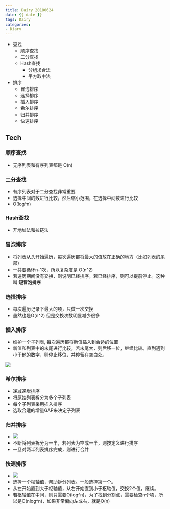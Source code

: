 ```yaml
---
title: Dairy 20180624
date: {{ date }}
tags: Dairy
categories: 
- Diary
---
```



- 查找
    - 顺序查找
    - 二分查找
    - Hash查找
        - 分组求合法
        - 平方取中法
- 排序
    - 冒泡排序
    - 选择排序
    - 插入排序
    - 希尔排序
    - 归并排序
    - 快速排序

<!-- more -->

## Tech
### 顺序查找
- 无序列表和有序列表都是 O(n)

### 二分查找
- 有序列表对于二分查找非常重要
- 选择中间的数进行比较，然后缩小范围，在选择中间数进行比较
- O(log^n)

### Hash查找
- 开地址法和拉链法

### 冒泡排序
- 将列表从头开始遍历，每次遍历都将最大的值放在正确的地方（比如列表的尾部）
- 一共要循环n-1次，所以复杂度是 O(n^2)
- 若遍历期间没有交换，则说明已经排序，若已经排序，则可以提前停止。这种叫 **短冒泡排序**

### 选择排序
- 每次遍历记录下最大的项，只做一次交换
- 虽然也是O(n^2) 但是交换次数明显减少很多

### 插入排序
- 维护一个子列表, 每次遍历都将新值插入到合适的位置
- 新值和列表中的末尾进行比较，若末尾大，则后移一位，继续比较。直到遇到小于他的数字，则停止移位，并停留在空白处。

![](https://ws2.sinaimg.cn/large/006tKfTcgy1fsows5uu7sj30jd09u0tm.jpg)

### 希尔排序
- 递减递增排序
- 将原始列表拆分为多个子列表
- 每个子列表采用插入排序
- 选取合适的增量GAP来决定子列表

### 归并排序
- ![](https://ws1.sinaimg.cn/large/006tKfTcgy1fsowxw60wzj30kh09wwf7.jpg)
- 不断将列表拆分为一半，若列表为空或一半，则按定义进行排序
- 一旦对两半列表排序完成，则进行合并

### 快速排序
- ![](https://ws1.sinaimg.cn/large/006tKfTcgy1fsox3fzgpdj30jh0jwgnc.jpg)
- 选择一个枢轴值，帮助拆分列表。一般选择第一个。
- 从左开始直到大于枢轴值，从右开始直到小于枢轴值，交换2个值，继续。
- 若枢轴值在中间，则只需要O(log^n)，为了找到分割点，需要检查n个项，所以是O(nlog^n)，如果非常偏向左或右，就是O(n)

